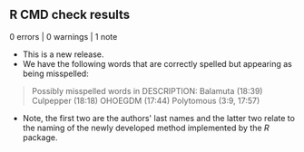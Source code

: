 ## R CMD check results

0 errors | 0 warnings | 1 note

- This is a new release.
- We have the following words that are correctly spelled but appearing as 
  being misspelled: 

> Possibly misspelled words in DESCRIPTION:
>  Balamuta (18:39)
>  Culpepper (18:18)
>  OHOEGDM (17:44)
>  Polytomous (3:9, 17:57)

- Note, the first two are the authors' last names and the latter two relate
  to the naming of the newly developed method implemented by the _R_ package.

